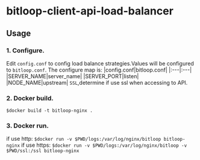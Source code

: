 # bitloop-client-api-load-balancer

## Usage

### 1. Configure.
   Edit `config.conf` to config load balance strategies.Values will be configured to `bitloop.conf`. 
   The configure map is:
    |config.conf|bitloop.conf|
    |:---|:---|
    |SERVER_NAME|server_name|
    |SERVER_PORT|listen|
    |NODE_NAME|upstream|
  `SSL`,determine if use ssl when accessing to API.


### 2. Docker build.
   `$docker build -t bitloop-nginx .`
### 3. Docker run.
   if use http:
   `$docker run -v $PWD/logs:/var/log/nginx/bitloop bitloop-nginx` 
   if use https:
   `$docker run -v $PWD/logs:/var/log/nginx/bitloop -v $PWD/ssl:/ssl bitloop-nginx` 

